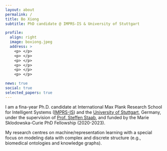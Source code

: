 ```yaml
---
layout: about
permalink: /
title: Bo Xiong
subtitle: PhD candidate @ IMPRS-IS & University of Stuttgart

profile:
  align: right
  image: boxiong.jpeg
  address: >
    <p> </p>
    <p> </p>
    <p> </p>
    <p> </p>
    <p> </p>
    <p> </p>

news: true
social: true
selected_papers: true
---
```


I am a fina-year Ph.D. candidate at International Max Plank Research School for Intelligent Systems ([IMPRS-IS](https://imprs.is.mpg.de/)) and the [University of Stuttgart](https://www.uni-stuttgart.de/en/), Germany, under the supervision of [Prof. Steffen Staab](https://www.southampton.ac.uk/people/5xf8n2/professor-steffen-staab), and funded by the Marie Sklodowska-Curie PhD Fellowship (2020-2023).

My research centres on machine/representation learning with a special focus on modeling data with complex and discrete structure (e.g., biomedical ontologies and knowledge graphs). 




